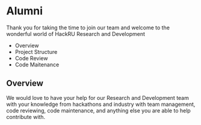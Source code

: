 # Alumni

Thank you for taking the time to join our team and welcome to the wonderful world of HackRU Research and Development

* Overview
* Project Structure
* Code Review
* Code Maitenance


## Overview

We would love to have your help for our Research and Development team with your knowledge from hackathons and industry with team management, code reviewing, code maintenance, and anything else you are able to help contribute with.


##
##
##

